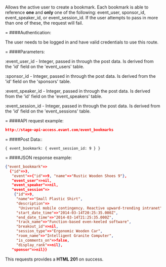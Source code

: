 <!-- --- title: POST /event_bookmarks -->

Allows the active user to create a bookmark. Each bookmark is able to reference **one** and **only** one of the following: event_user, sponsor_id, event_speaker_id, or event_session_id. If the user attempts to pass in more than one of these, the request will fail.

=
####Authentication:

The user needs to be logged in and have valid credentials to use this route.

=
####Parameters:

:event_user_id - Integer, passed in through the post data. Is derived from the 'id' field on the 'event_users' table.

:sponsor_id - Integer, passed in through the post data. Is derived from the 'id' field on the 'sponsors' table.

:event_speaker_id - Integer, passed in through the post data. Is derived from the 'id' field on the 'event_speakers' table.

:event_session_id - Integer, passed in through the post data. Is derived from the 'id' field on the 'event_sessions' table.

=
####API request example:
```json
http://stage-api-access.evant.com/event_bookmarks
```

=
####Post Data::
```
{ event_bookmark: { event_session_id: 9 } }
```

=
####JSON response example:

```json
{"event_bookmark"=>
  {"id"=>3,
   "event"=>{"id"=>9, "name"=>"Rustic Wooden Shoes 9"},
   "event_user"=>nil,
   "event_speaker"=>nil,
   "event_session"=>
    {"id"=>9,
     "name"=>"Small Plastic Shirt",
     "description"=>
      "Universal mobile contingency. Reactive upward-trending intranet",
     "start_date_time"=>"2014-03-14T20:25:35.000Z",
     "end_date_time"=>"2014-03-14T21:25:35.000Z",
     "track_name"=>"Function-based even-keeled software",
     "breakout_id"=>nil,
     "session_type"=>"Ergonomic Wooden Car",
     "room_name"=>"Intelligent Granite Computer",
     "is_comments_on"=>false,
     "display_rank"=>nil},
   "sponsor"=>nil}}
```

This requests provides a <strong>HTML 201</strong> on success.